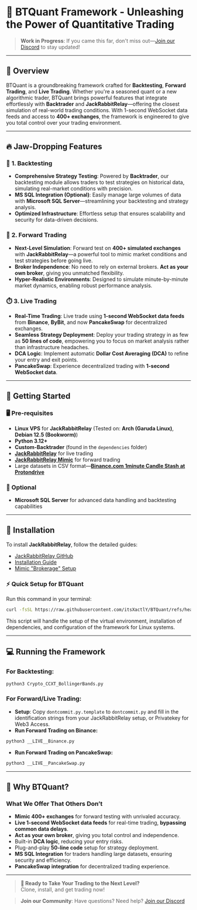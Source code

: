 # 🚀 **BTQuant Framework** - Unleashing the Power of Quantitative Trading

> **Work in Progress**: If you came this far, don't miss out—[Join our Discord](https://discord.gg/Y7uBxmRg3Z) to stay updated!

---

## **📌 Overview**

BTQuant is a groundbreaking framework crafted for **Backtesting**, **Forward Trading**, and **Live Trading**. Whether you're a seasoned quant or a new algorithmic trader, BTQuant brings powerful features that integrate effortlessly with **Backtrader** and **JackRabbitRelay**—offering the closest simulation of real-world trading conditions. With 1-second WebSocket data feeds and access to **400+ exchanges**, the framework is engineered to give you total control over your trading environment.

---

## **🔥 Jaw-Dropping Features**

### 🔎 **1. Backtesting**
- **Comprehensive Strategy Testing**: Powered by **Backtrader**, our backtesting module allows traders to test strategies on historical data, simulating real-market conditions with precision.
- **MS SQL Integration (Optional)**: Easily manage large volumes of data with **Microsoft SQL Server**—streamlining your backtesting and strategy analysis.
- **Optimized Infrastructure**: Effortless setup that ensures scalability and security for data-driven decisions.

### 🚀 **2. Forward Trading**
- **Next-Level Simulation**: Forward test on **400+ simulated exchanges** with **JackRabbitRelay**—a powerful tool to mimic market conditions and test strategies before going live.
- **Broker Independence**: No need to rely on external brokers. **Act as your own broker**, giving you unmatched flexibility.
- **Hyper-Realistic Environments**: Designed to simulate minute-by-minute market dynamics, enabling robust performance analysis.

### ⏱️ **3. Live Trading**
- **Real-Time Trading**: Live trade using **1-second WebSocket data feeds** from **Binance**, **ByBit**, and now **PancakeSwap** for decentralized exchanges.
- **Seamless Strategy Deployment**: Deploy your trading strategy in as few as **50 lines of code**, empowering you to focus on market analysis rather than infrastructure headaches.
- **DCA Logic**: Implement automatic **Dollar Cost Averaging (DCA)** to refine your entry and exit points.
- **PancakeSwap**: Experience decentralized trading with **1-second WebSocket data**.

---

## **📂 Getting Started**

### **🖥️ Pre-requisites**
- **Linux VPS** for **JackRabbitRelay** (Tested on: **Arch (Garuda Linux)**, **Debian 12.5 (Bookworm)**)
- **Python 3.12+**
- **Custom-Backtrader** (found in the `dependencies` folder)
- [**JackRabbitRelay**](https://github.com/rapmd73/JackrabbitRelay) for live trading
- [**JackRabbitRelay Mimic**](https://github.com/rapmd73/JackrabbitRelay/wiki/Jackrabbit-Mimic) for forward trading
- Large datasets in CSV format—**[Binance.com 1minute Candle Stash at Protondrive](https://drive.proton.me/urls/K19ADZ4DZM#D9s3zyRrZH1m)**

### **🔧 Optional**
- **Microsoft SQL Server** for advanced data handling and backtesting capabilities

---

## **🚀 Installation**

To install **JackRabbitRelay**, follow the detailed guides:

- [JackRabbitRelay GitHub](https://github.com/rapmd73/JackrabbitRelay)
- [Installation Guide](https://github.com/rapmd73/JackrabbitRelay/wiki/Installation-and-Setup#installing-and-setting-up-version-2)
- [Mimic "Brokerage" Setup](https://github.com/rapmd73/JackrabbitRelay/wiki/Jackrabbit-Mimic)

### **⚡ Quick Setup for BTQuant**

Run this command in your terminal:

```bash
curl -fsSL https://raw.githubusercontent.com/itsXactlY/BTQuant/refs/heads/mainv2/install.sh | sh
```

This script will handle the setup of the virtual environment, installation of dependencies, and configuration of the framework for Linux systems.


---

## **💻 Running the Framework**

### **For Backtesting:**
```bash
python3 Crypto_CCXT_BollingerBands.py
```

### **For Forward/Live Trading:**
- **Setup**: Copy `dontcommit.py.template` to `dontcommit.py` and fill in the identification strings from your JackRabbitRelay setup, or Privatekey for Web3 Access.
- **Run Forward Trading on Binance:**
```bash
python3 __LIVE__Binance.py
```
- **Run Forward Trading on PancakeSwap:**
```bash
python3 __LIVE__PancakeSwap.py
```

---

## **🚀 Why BTQuant?**

### **What We Offer That Others Don’t**
- **Mimic 400+ exchanges** for forward testing with unrivaled accuracy.
- **Live 1-second WebSocket data feeds** for real-time trading, **bypassing common data delays**.
- **Act as your own broker**, giving you total control and independence.
- Built-in **DCA logic**, reducing your entry risks.
- Plug-and-play **50-line code** setup for strategy deployment.
- **MS SQL Integration** for traders handling large datasets, ensuring security and efficiency.
- **PancakeSwap integration** for decentralized trading experience.

---

> **🚀 Ready to Take Your Trading to the Next Level?**  
> Clone, install, and get trading now!

> **Join our Community**: Have questions? Need help? [Join our Discord](https://discord.gg/Y7uBxmRg3Z)


